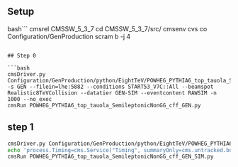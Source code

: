 ## Setup

bash```
cmsrel CMSSW_5_3_7
cd CMSSW_5_3_7/src/
cmsenv
cvs co Configuration/GenProduction
scram b -j 4
```

## Step 0

```bash
cmsDriver.py Configuration/GenProduction/python/EightTeV/POWHEG_PYTHIA6_top_tauola_SemileptonicNonGG_cff.py -s GEN --filein=lhe:5882 --conditions START53_V7C::All --beamspot Realistic8TeVCollision --datatier GEN-SIM --eventcontent RAWSIM -n 1000 --no_exec
cmsRun POWHEG_PYTHIA6_top_tauola_SemileptonicNonGG_cff_GEN.py
```

## step 1

```bash
cmsDriver.py Configuration/GenProduction/python/EightTeV/POWHEG_PYTHIA6_top_tauola_SemileptonicNonGG_cff.py -s GEN,SIM --filein=lhe:5882 --conditions START52_V9::All --beamspot Realistic8TeVCollision --pileup NoPileUp --datatier GEN-SIM --eventcontent RAWSIM -n 10 --no_exec
echo 'process.Timing=cms.Service("Timing", summaryOnly=cms.untracked.bool(True))' >> POWHEG_PYTHIA6_top_tauola_SemileptonicNonGG_cff_GEN_SIM.py
cmsRun POWHEG_PYTHIA6_top_tauola_SemileptonicNonGG_cff_GEN_SIM.py
```
